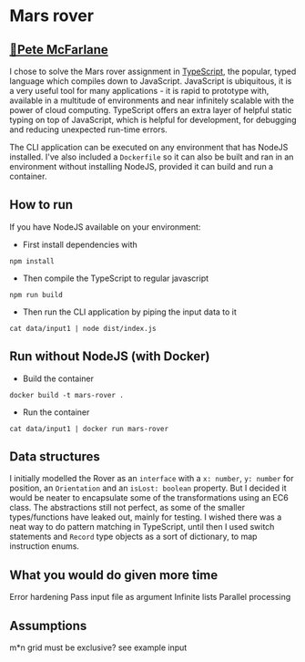 # Mars rover
## [📧Pete McFarlane](mailto:pete.mcfarlane@icloud.com)

I chose to solve the Mars rover assignment in [TypeScript](https://www.typescriptlang.org), the popular, typed language which compiles down to JavaScript. JavaScript is ubiquitous, it is a very useful tool for many applications - it is rapid to prototype with, available in a multitude of environments and near infinitely scalable with the power of cloud computing. TypeScript offers an extra layer of helpful static typing on top of JavaScript, which is helpful for development, for debugging and reducing unexpected run-time errors.

The CLI application can be executed on any environment that has NodeJS installed. I've also included a `Dockerfile` so it can also be built and ran in an environment without installing NodeJS, provided it can build and run a container.
## How to run
If you have NodeJS available on your environment:
- First install dependencies with
```
npm install
```

- Then compile the TypeScript to regular javascript
```
npm run build
```

- Then run the CLI application by piping the input data to it
```
cat data/input1 | node dist/index.js
```


## Run without NodeJS (with Docker)
- Build the container
```
docker build -t mars-rover .
```

- Run the container
```
cat data/input1 | docker run mars-rover
```
## Data structures
I initially modelled the Rover as an `interface` with a `x: number`, `y: number` for position, an `Orientation` and an `isLost: boolean` property. But I decided it would be neater to encapsulate some of the transformations using an EC6 class. The abstractions still not perfect, as some of the smaller types/functions have leaked out, mainly for testing.
I wished there was a neat way to do pattern matching in TypeScript, until then I used switch statements and `Record` type objects as a sort of dictionary, to map instruction enums.
## What you would do given more time

Error hardening
Pass input file as argument
Infinite lists
Parallel processing

## Assumptions
m*n grid must be exclusive? see example input

